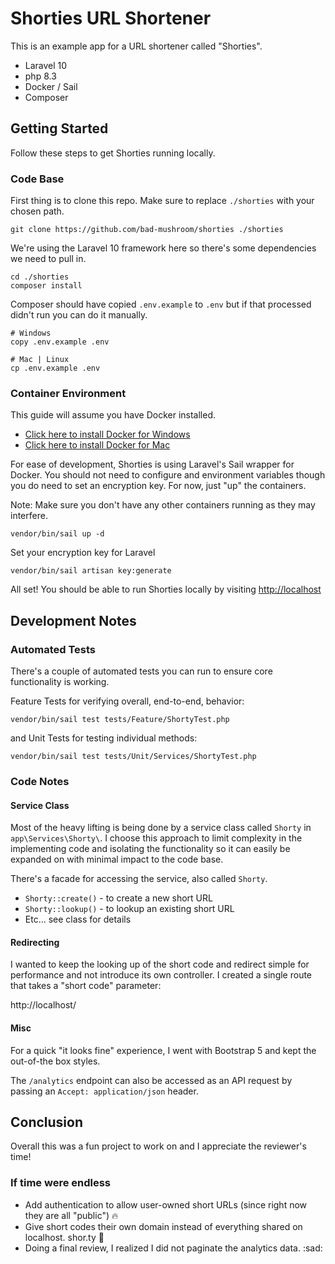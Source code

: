 # Shorties URL Shortener

This is an example app for a URL shortener called "Shorties".

* Laravel 10
* php 8.3
* Docker / Sail
* Composer

## Getting Started

Follow these steps to get Shorties running locally.

### Code Base

First thing is to clone this repo. Make sure to replace `./shorties` with your chosen path.

```
git clone https://github.com/bad-mushroom/shorties ./shorties
```

We're using the Laravel 10 framework here so there's some dependencies we need to pull in.

```
cd ./shorties
composer install
```

Composer should have copied `.env.example` to `.env` but if that processed didn't run you can do it manually.

```
# Windows
copy .env.example .env

# Mac | Linux
cp .env.example .env
```

### Container Environment

This guide will assume you have Docker installed.

* [Click here to install Docker for Windows](https://docs.docker.com/desktop/install/windows-install/)
* [Click here to install Docker for Mac](https://docs.docker.com/desktop/install/mac-install/)

For ease of development, Shorties is using Laravel's Sail wrapper for Docker. You should not need to configure and environment variables though you do need to set an encryption key. For now, just "up" the containers.

Note: Make sure you don't have any other containers running as they may interfere.

```
vendor/bin/sail up -d
```

Set your encryption key for Laravel

```
vendor/bin/sail artisan key:generate
```

All set! You should be able to run Shorties locally by visiting [http://localhost](http://localhost)


## Development Notes

### Automated Tests

There's a couple of automated tests you can run to ensure core functionality is working.

Feature Tests for verifying overall, end-to-end, behavior:

```
vendor/bin/sail test tests/Feature/ShortyTest.php
```

and Unit Tests for testing individual methods:

```
vendor/bin/sail test tests/Unit/Services/ShortyTest.php
```

### Code Notes

#### Service Class

Most of the heavy lifting is being done by a service class called `Shorty` in `app\Services\Shorty\`. I choose this approach to limit complexity in the implementing code and isolating the functionality so it can easily be expanded on with minimal impact to the code base.

There's a facade for accessing the service, also called `Shorty`.
* `Shorty::create()` - to create a new short URL
* `Shorty::lookup()` - to lookup an existing short URL
* Etc... see class for details

#### Redirecting

I wanted to keep the looking up of the short code and redirect simple for performance and not introduce its own controller. I created a single route that takes a "short code" parameter:

http://localhost/<short-code>

#### Misc

For a quick "it looks fine" experience, I went with Bootstrap 5 and kept the out-of-the box styles.

The `/analytics` endpoint can also be accessed as an API request by passing an `Accept: application/json` header.

## Conclusion

Overall this was a fun project to work on and I appreciate the reviewer's time!

### If time were endless

* Add authentication to allow user-owned short URLs (since right now they are all "public") :fire:
* Give short codes their own domain instead of everything shared on localhost. shor.ty :thinking:
* Doing a final review, I realized I did not paginate the analytics data. :sad:

